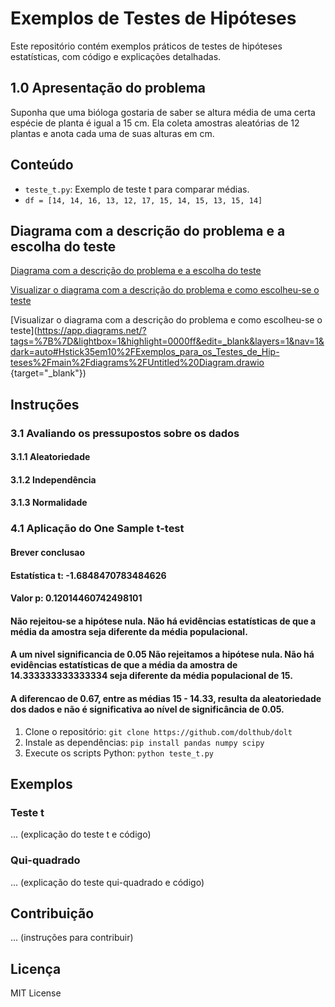 # Exemplos de Testes de Hipóteses

Este repositório contém exemplos práticos de testes de hipóteses estatísticas, com código e explicações detalhadas.
## 1.0 Apresentação do problema
Suponha que uma bióloga gostaria de saber se altura média de uma certa espécie de planta é igual a 15 cm. Ela coleta amostras aleatórias de 12 plantas e anota cada uma de suas alturas em cm.

## Conteúdo

* `teste_t.py`: Exemplo de teste t para comparar médias.
* `df = [14, 14, 16, 13, 12, 17, 15, 14, 15, 13, 15, 14]`

## Diagrama com a descrição do problema e a escolha do teste
[Diagrama com a descrição do problema e a escolha do teste](https://app.diagrams.net/?tags=%7B%7D&lightbox=1&highlight=0000ff&edit=_blank&layers=1&nav=1&dark=auto#Hstick35em10%2FExemplos_para_os_Testes_de_Hip-teses%2Fmain%2Fdiagrams%2FUntitled%20Diagram.drawio)

[Visualizar o diagrama com a descrição do problema e como escolheu-se o teste](https://app.diagrams.net/?tags=%7B%7D&lightbox=1&highlight=0000ff&edit=_blank&layers=1&nav=1&dark=auto#Hstick35em10%2FExemplos_para_os_Testes_de_Hip-teses%2Fmain%2Fdiagrams%2FUntitled%20Diagram.drawio)

[Visualizar o diagrama com a descrição do problema e como escolheu-se o teste](https://app.diagrams.net/?tags=%7B%7D&lightbox=1&highlight=0000ff&edit=_blank&layers=1&nav=1&dark=auto#Hstick35em10%2FExemplos_para_os_Testes_de_Hip-teses%2Fmain%2Fdiagrams%2FUntitled%20Diagram.drawio {target="_blank"})
## Instruções

### 3.1 Avaliando os pressupostos sobre os dados
#### 3.1.1 Aleatoriedade
#### 3.1.2 Independência
#### 3.1.3 Normalidade

### 4.1 Aplicação do One Sample t-test
#### Brever conclusao
#### Estatística t: -1.6848470783484626
#### Valor p: 0.12014460742498101
#### Não rejeitou-se a hipótese nula. Não há evidências estatísticas de que a média da amostra seja diferente da média populacional.

#### A um nivel significancia de 0.05 Não rejeitamos a hipótese nula. Não há evidências estatísticas de que a média da amostra de 14.333333333333334 seja diferente da média populacional de 15.
#### A diferencao de 0.67, entre as  médias 15 - 14.33, resulta da aleatoriedade dos dados e não é significativa ao nível de significância de 0.05.

1.  Clone o repositório: `git clone https://github.com/dolthub/dolt`
2.  Instale as dependências: `pip install pandas numpy scipy`
3.  Execute os scripts Python: `python teste_t.py`

## Exemplos

### Teste t

... (explicação do teste t e código)

### Qui-quadrado

... (explicação do teste qui-quadrado e código)

## Contribuição

... (instruções para contribuir)

## Licença

MIT License
